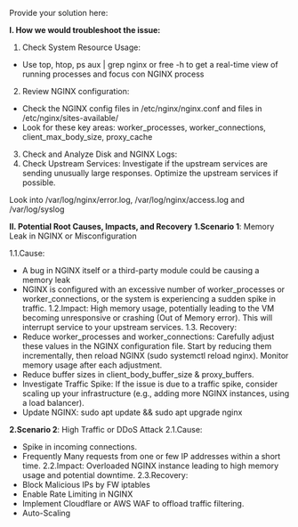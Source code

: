 Provide your solution here:

**I. How we would troubleshoot the issue:**
1. Check System Resource Usage:

- Use top, htop, ps aux | grep nginx or free -h to get a real-time view of running processes and focus con NGINX process

2. Review NGINX configuration:
	
- Check the NGINX config files in /etc/nginx/nginx.conf and files in /etc/nginx/sites-available/
- Look for these key areas: worker_processes, worker_connections, client_max_body_size, proxy_cache 

3. Check and Analyze Disk and NGINX Logs:
4. Check Upstream Services: Investigate if the upstream services are sending unusually large responses. Optimize the upstream services if possible.


Look into /var/log/nginx/error.log, /var/log/nginx/access.log and /var/log/syslog

**II. Potential Root Causes, Impacts, and Recovery**
**1.Scenario 1**: Memory Leak in NGINX or Misconfiguration

1.1.Cause: 
- A bug in NGINX itself or a third-party module could be causing a memory leak 
- NGINX is configured with an excessive number of worker_processes or worker_connections, or the system is experiencing a sudden spike in traffic.
1.2.Impact: High memory usage, potentially leading to the VM becoming unresponsive or crashing (Out of Memory error). This will interrupt service to your upstream services.
1.3. Recovery:
- Reduce worker_processes and worker_connections: Carefully adjust these values in the NGINX configuration file. Start by reducing them incrementally, then reload NGINX (sudo systemctl reload nginx). Monitor memory usage after each adjustment.
- Reduce buffer sizes in client_body_buffer_size & proxy_buffers.
- Investigate Traffic Spike: If the issue is due to a traffic spike, consider scaling up your infrastructure (e.g., adding more NGINX instances, using a load balancer).
- Update NGINX: sudo apt update && sudo apt upgrade nginx

**2.Scenario 2**: High Traffic or DDoS Attack
2.1.Cause: 
- Spike in incoming connections.
- Frequently Many requests from one or few IP addresses within a short time.
2.2.Impact: Overloaded NGINX instance leading to high memory usage and potential downtime.
2.3.Recovery:
- Block Malicious IPs by FW iptables
- Enable Rate Limiting in NGINX
- Implement Cloudflare or AWS WAF to offload traffic filtering.
- Auto-Scaling 
